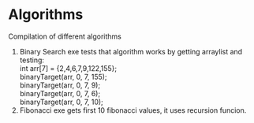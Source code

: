 # Algorithms
Compilation of different algorithms
1. Binary Search exe tests that algorithm works by getting arraylist and testing:<br/>
  int arr[7] = {2,4,6,7,9,122,155}; <br/>
	binaryTarget(arr, 0, 7, 155); <br/>
	binaryTarget(arr, 0, 7, 9);<br/>
	binaryTarget(arr, 0, 7, 6); <br/>
	binaryTarget(arr, 0, 7, 10); <br/>
2. Fibonacci exe gets first 10 fibonacci values, it uses recursion funcion. <br/>
